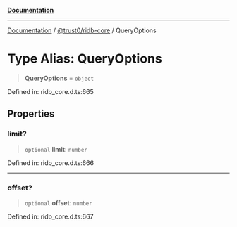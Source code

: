 [**Documentation**](../../../README.md)

***

[Documentation](../../../README.md) / [@trust0/ridb-core](../README.md) / QueryOptions

# Type Alias: QueryOptions

> **QueryOptions** = `object`

Defined in: ridb\_core.d.ts:665

## Properties

### limit?

> `optional` **limit**: `number`

Defined in: ridb\_core.d.ts:666

***

### offset?

> `optional` **offset**: `number`

Defined in: ridb\_core.d.ts:667
